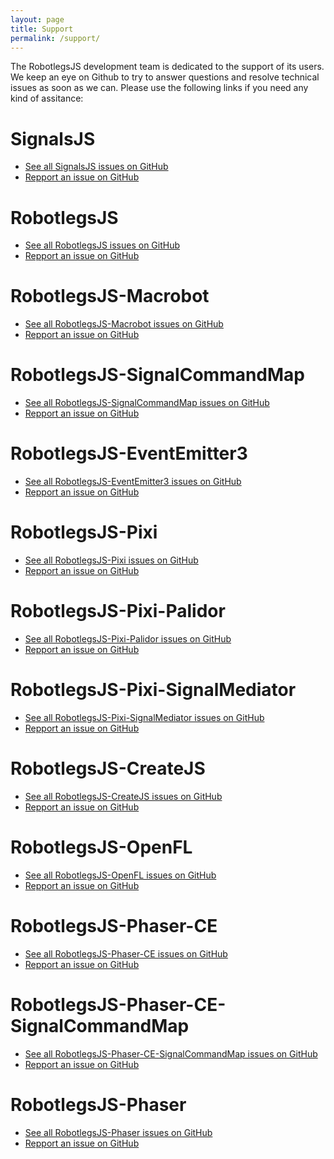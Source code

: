 ```yaml
---
layout: page
title: Support
permalink: /support/
---
```


The RobotlegsJS development team is dedicated to the support of its users. We keep an eye on Github to try to answer questions and resolve technical issues as soon as we can. Please use the following links if you need any kind of assitance:

SignalsJS
===

- [See all SignalsJS issues on GitHub](https://github.com/RobotlegsJS/SignalsJS/issues?utf8=%E2%9C%93&q=is%3Aissue)
- [Repport an issue on GitHub](https://github.com/RobotlegsJS/SignalsJS/issues/new)

RobotlegsJS
===

- [See all RobotlegsJS issues on GitHub](https://github.com/RobotlegsJS/RobotlegsJS/issues?utf8=%E2%9C%93&q=is%3Aissue)
- [Repport an issue on GitHub](https://github.com/RobotlegsJS/RobotlegsJS/issues/new)

RobotlegsJS-Macrobot
===

- [See all RobotlegsJS-Macrobot issues on GitHub](https://github.com/RobotlegsJS/RobotlegsJS-Macrobot/issues?utf8=%E2%9C%93&q=is%3Aissue)
- [Repport an issue on GitHub](https://github.com/RobotlegsJS/RobotlegsJS-Macrobot/issues/new)

RobotlegsJS-SignalCommandMap
===

- [See all RobotlegsJS-SignalCommandMap issues on GitHub](https://github.com/RobotlegsJS/RobotlegsJS-SignalCommandMap/issues?utf8=%E2%9C%93&q=is%3Aissue)
- [Repport an issue on GitHub](https://github.com/RobotlegsJS/RobotlegsJS-SignalCommandMap/issues/new)

RobotlegsJS-EventEmitter3
===

- [See all RobotlegsJS-EventEmitter3 issues on GitHub](https://github.com/RobotlegsJS/RobotlegsJS-EventEmitter3/issues?utf8=%E2%9C%93&q=is%3Aissue)
- [Repport an issue on GitHub](https://github.com/RobotlegsJS/RobotlegsJS-EventEmitter3/issues/new)

RobotlegsJS-Pixi
===

- [See all RobotlegsJS-Pixi issues on GitHub](https://github.com/RobotlegsJS/RobotlegsJS-Pixi/issues?utf8=%E2%9C%93&q=is%3Aissue)
- [Repport an issue on GitHub](https://github.com/RobotlegsJS/RobotlegsJS-Pixi/issues/new)

RobotlegsJS-Pixi-Palidor
===

- [See all RobotlegsJS-Pixi-Palidor issues on GitHub](https://github.com/RobotlegsJS/RobotlegsJS-Pixi-Palidor/issues?utf8=%E2%9C%93&q=is%3Aissue)
- [Repport an issue on GitHub](https://github.com/RobotlegsJS/RobotlegsJS-Pixi-Palidor/issues/new)

RobotlegsJS-Pixi-SignalMediator
===

- [See all RobotlegsJS-Pixi-SignalMediator issues on GitHub](https://github.com/RobotlegsJS/RobotlegsJS-Pixi-SignalMediator/issues?utf8=%E2%9C%93&q=is%3Aissue)
- [Repport an issue on GitHub](https://github.com/RobotlegsJS/RobotlegsJS-Pixi-SignalMediator/issues/new)

RobotlegsJS-CreateJS
===

- [See all RobotlegsJS-CreateJS issues on GitHub](https://github.com/RobotlegsJS/RobotlegsJS-CreateJS/issues?utf8=%E2%9C%93&q=is%3Aissue)
- [Repport an issue on GitHub](https://github.com/RobotlegsJS/RobotlegsJS-CreateJS/issues/new)

RobotlegsJS-OpenFL
===

- [See all RobotlegsJS-OpenFL issues on GitHub](https://github.com/RobotlegsJS/RobotlegsJS-OpenFL/issues?utf8=%E2%9C%93&q=is%3Aissue)
- [Repport an issue on GitHub](https://github.com/RobotlegsJS/RobotlegsJS-OpenFL/issues/new)

RobotlegsJS-Phaser-CE
===

- [See all RobotlegsJS-Phaser-CE issues on GitHub](https://github.com/RobotlegsJS/RobotlegsJS-Phaser-CE/issues?utf8=%E2%9C%93&q=is%3Aissue)
- [Repport an issue on GitHub](https://github.com/RobotlegsJS/RobotlegsJS-Phaser-CE/issues/new)

RobotlegsJS-Phaser-CE-SignalCommandMap
===

- [See all RobotlegsJS-Phaser-CE-SignalCommandMap issues on GitHub](https://github.com/RobotlegsJS/RobotlegsJS-Phaser-CE-SignalCommandMap/issues?utf8=%E2%9C%93&q=is%3Aissue)
- [Repport an issue on GitHub](https://github.com/RobotlegsJS/RobotlegsJS-Phaser-CE-SignalCommandMap/issues/new)

RobotlegsJS-Phaser
===

- [See all RobotlegsJS-Phaser issues on GitHub](https://github.com/RobotlegsJS/RobotlegsJS-Phaser/issues?utf8=%E2%9C%93&q=is%3Aissue)
- [Repport an issue on GitHub](https://github.com/RobotlegsJS/RobotlegsJS-Phaser/issues/new)
